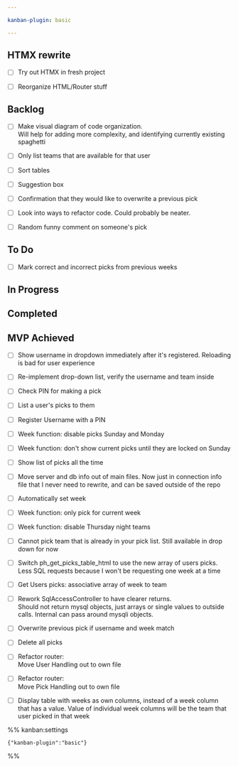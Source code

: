 ```yaml
---

kanban-plugin: basic

---
```


## HTMX rewrite

- [ ] Try out HTMX in fresh project
- [ ] Reorganize HTML/Router stuff


## Backlog

- [ ] Make visual diagram of code organization.  <br>Will help for adding more complexity, and identifying currently existing spaghetti
- [ ] Only list teams that are available for that user
- [ ] Sort tables
- [ ] Suggestion box
- [ ] Confirmation that they would like to overwrite a previous pick
- [ ] Look into ways to refactor code. Could probably be neater.
- [ ] Random funny comment on someone's pick


## To Do

- [ ] Mark correct and incorrect picks from previous weeks


## In Progress



## Completed



## MVP Achieved

- [ ] Show username in dropdown immediately after it's registered. Reloading is bad for user experience
- [ ] Re-implement drop-down list, verify the username and team inside
- [ ] Check PIN for making a pick
- [ ] List a user's picks to them
- [ ] Register Username with a PIN
- [ ] Week function: disable picks Sunday and Monday
- [ ] Week function: don't show current picks until they are locked on Sunday
- [ ] Show list of picks all the time
- [ ] Move server and db info out of main files. Now just in connection info file that I never need to rewrite, and can be saved outside of the repo
- [ ] Automatically set week
- [ ] Week function: only pick for current week
- [ ] Week function: disable Thursday night teams
- [ ] Cannot pick team that is already in your pick list. Still available in drop down for now
- [ ] Switch ph_get_picks_table_html to use the new array of users picks. Less SQL requests because I won't be requesting one week at a time
- [ ] Get Users picks: associative array of week to team
- [ ] Rework SqlAccessController to have clearer returns.<br>Should not return mysql objects, just arrays or single values to outside calls. Internal can pass around mysqli objects.
- [ ] Overwrite previous pick if username and week match
- [ ] Delete all picks
- [ ] Refactor router:<br>Move User Handling out to own file
- [ ] Refactor router:<br>Move Pick Handling out to own file
- [ ] Display table with weeks as own columns, instead of a week column that has a value. Value of individual week columns will be the team that user picked in that week




%% kanban:settings
```
{"kanban-plugin":"basic"}
```
%%
